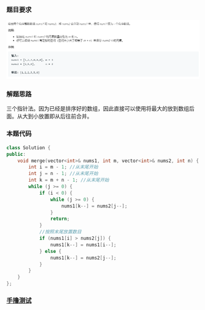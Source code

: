 ### 题目要求

![](./pic/88.png)

### 解题思路

三个指针法。因为已经是排序好的数组，因此直接可以使用将最大的放到数组后面。从大到小放置即从后往前合并。

### 本题代码

```c++
class Solution {
public:
    void merge(vector<int>& nums1, int m, vector<int>& nums2, int n) {
        int i = m - 1; //从末尾开始
        int j = n - 1; //从末尾开始
        int k = m + n - 1; //从末尾开始
        while (j >= 0) {
            if (i < 0) {
                while (j >= 0) {
                    nums1[k--] = nums2[j--];
                }
                return;
            }
            //按照末尾放置数目
            if (nums1[i] > nums2[j]) {
                nums1[k--] = nums1[i--];
            } else {
                nums1[k--] = nums2[j--];
            }
        }
    }
};
```

### [手撸测试](https://leetcode-cn.com/problems/merge-sorted-array/)  


